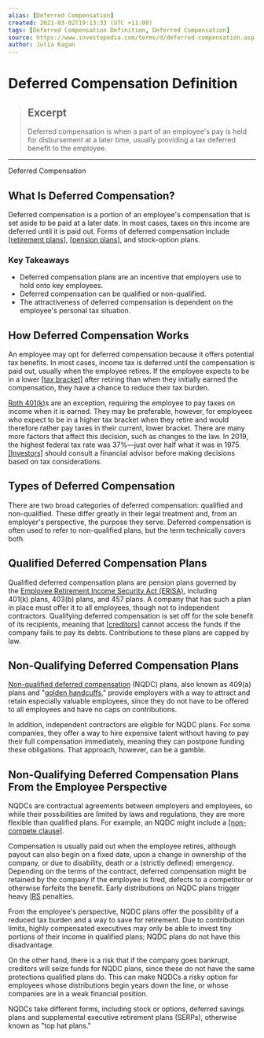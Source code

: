 ```yaml
---
alias: [Deferred Compensation]
created: 2021-03-02T19:13:33 (UTC +11:00)
tags: [Deferred Compensation Definition, Deferred Compensation]
source: https://www.investopedia.com/terms/d/deferred-compensation.asp
author: Julia Kagan
---
```


# Deferred Compensation Definition

> ## Excerpt
> Deferred compensation is when a part of an employee's pay is held for disbursement at a later time, usually providing a tax deferred benefit to the employee.

---

Deferred Compensation
## What Is Deferred Compensation?

Deferred compensation is a portion of an employee's compensation that is set aside to be paid at a later date. In most cases, taxes on this income are deferred until it is paid out. Forms of deferred compensation include [[retirement plans]](https://www.investopedia.com/terms/r/retirement-planning.asp), [[pension plans]](https://www.investopedia.com/terms/p/pensionplan.asp), and stock-option plans.

### Key Takeaways

-   Deferred compensation plans are an incentive that employers use to hold onto key employees.
-   Deferred compensation can be qualified or non-qualified.
-   The attractiveness of deferred compensation is dependent on the employee's personal tax situation.

## How Deferred Compensation Works

An employee may opt for deferred compensation because it offers potential tax benefits. In most cases, income tax is deferred until the compensation is paid out, usually when the employee retires. If the employee expects to be in a lower [[tax bracket]](https://www.investopedia.com/terms/t/taxbracket.asp) after retiring than when they initially earned the compensation, they have a chance to reduce their tax burden.

[Roth 401(k)](https://www.investopedia.com/terms/r/roth401k.asp)s are an exception, requiring the employee to pay taxes on income when it is earned. They may be preferable, however, for employees who expect to be in a higher tax bracket when they retire and would therefore rather pay taxes in their current, lower bracket. There are many more factors that affect this decision, such as changes to the law. In 2019, the highest federal tax rate was 37%—just over half what it was in 1975. [[Investors]](https://www.investopedia.com/terms/i/investor.asp) should consult a financial advisor before making decisions based on tax considerations.

## Types of Deferred Compensation

There are two broad categories of deferred compensation: qualified and non-qualified. These differ greatly in their legal treatment and, from an employer's perspective, the purpose they serve. Deferred compensation is often used to refer to non-qualified plans, but the term technically covers both.

## Qualified Deferred Compensation Plans

Qualified deferred compensation plans are pension plans governed by the [Employee Retirement Income Security Act (ERISA)](https://www.investopedia.com/terms/e/erisa.asp), including 401(k) plans, 403(b) plans, and 457 plans. A company that has such a plan in place must offer it to all employees, though not to independent contractors. Qualifying deferred compensation is set off for the sole benefit of its recipients, meaning that [[creditors]](https://www.investopedia.com/terms/c/creditor.asp) cannot access the funds if the company fails to pay its debts. Contributions to these plans are capped by law.

## Non-Qualifying Deferred Compensation Plans

[Non-qualified deferred compensation](https://www.investopedia.com/terms/n/nqdc.asp) (NQDC) plans, also known as 409(a) plans and "[golden handcuffs](https://www.investopedia.com/terms/g/goldenhandcuffs.asp)," provide employers with a way to attract and retain especially valuable employees, since they do not have to be offered to all employees and have no caps on contributions.

In addition, independent contractors are eligible for NQDC plans. For some companies, they offer a way to hire expensive talent without having to pay their full compensation immediately, meaning they can postpone funding these obligations. That approach, however, can be a gamble. 

## Non-Qualifying Deferred Compensation Plans From the Employee Perspective

NQDCs are contractual agreements between employers and employees, so while their possibilities are limited by laws and regulations, they are more flexible than qualified plans. For example, an NQDC might include a [[non-compete clause]](https://www.investopedia.com/terms/n/noncompete-agreement.asp).

Compensation is usually paid out when the employee retires, although payout can also begin on a fixed date, upon a change in ownership of the company, or due to disability, death or a (strictly defined) emergency. Depending on the terms of the contract, deferred compensation might be retained by the company if the employee is fired, defects to a competitor or otherwise forfeits the benefit. Early distributions on NQDC plans trigger heavy [IRS](https://www.investopedia.com/terms/i/irs.asp) penalties.

From the employee's perspective, NQDC plans offer the possibility of a reduced tax burden and a way to save for retirement. Due to contribution limits, highly compensated executives may only be able to invest tiny portions of their income in qualified plans; NQDC plans do not have this disadvantage.

On the other hand, there is a risk that if the company goes bankrupt, creditors will seize funds for NQDC plans, since these do not have the same protections qualified plans do. This can make NQDCs a risky option for employees whose distributions begin years down the line, or whose companies are in a weak financial position. 

NQDCs take different forms, including stock or options, deferred savings plans and supplemental executive retirement plans (SERPs), otherwise known as "top hat plans."
